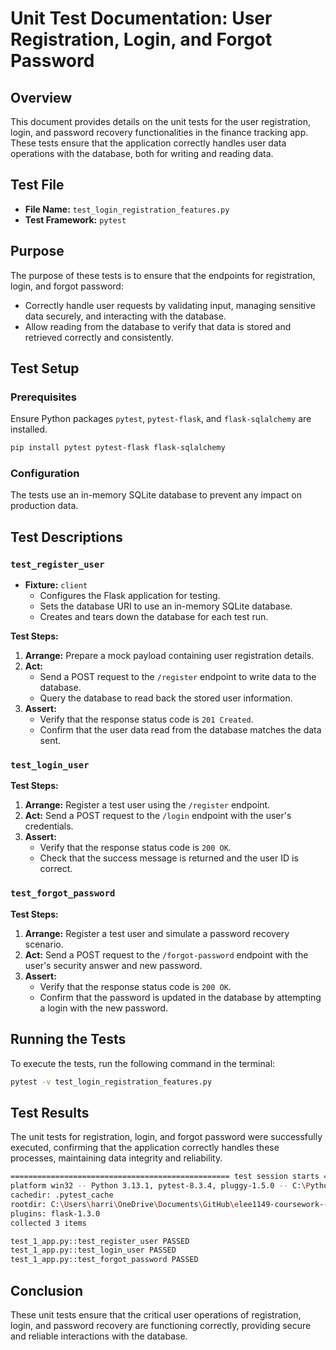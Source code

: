 # Unit Test Documentation: User Registration, Login, and Forgot Password

## Overview

This document provides details on the unit tests for the user registration, login, and password recovery functionalities in the finance tracking app. These tests ensure that the application correctly handles user data operations with the database, both for writing and reading data.

## Test File

- **File Name:** `test_login_registration_features.py`
- **Test Framework:** `pytest`

## Purpose

The purpose of these tests is to ensure that the endpoints for registration, login, and forgot password:

- Correctly handle user requests by validating input, managing sensitive data securely, and interacting with the database.
- Allow reading from the database to verify that data is stored and retrieved correctly and consistently.

## Test Setup

### Prerequisites

Ensure Python packages `pytest`, `pytest-flask`, and `flask-sqlalchemy` are installed.

```bash
pip install pytest pytest-flask flask-sqlalchemy
```

### Configuration

The tests use an in-memory SQLite database to prevent any impact on production data.

## Test Descriptions

### `test_register_user`

- **Fixture:** `client`
  - Configures the Flask application for testing.
  - Sets the database URI to use an in-memory SQLite database.
  - Creates and tears down the database for each test run.

**Test Steps:**

1. **Arrange:** Prepare a mock payload containing user registration details.
2. **Act:**
   - Send a POST request to the `/register` endpoint to write data to the database.
   - Query the database to read back the stored user information.
3. **Assert:**
   - Verify that the response status code is `201 Created`.
   - Confirm that the user data read from the database matches the data sent.

### `test_login_user`

**Test Steps:**

1. **Arrange:** Register a test user using the `/register` endpoint.
2. **Act:** Send a POST request to the `/login` endpoint with the user's credentials.
3. **Assert:**
   - Verify that the response status code is `200 OK`.
   - Check that the success message is returned and the user ID is correct.

### `test_forgot_password`

**Test Steps:**

1. **Arrange:** Register a test user and simulate a password recovery scenario.
2. **Act:** Send a POST request to the `/forgot-password` endpoint with the user's security answer and new password.
3. **Assert:**
   - Verify that the response status code is `200 OK`.
   - Confirm that the password is updated in the database by attempting a login with the new password.

## Running the Tests

To execute the tests, run the following command in the terminal:

```bash
pytest -v test_login_registration_features.py
```

## Test Results

The unit tests for registration, login, and forgot password were successfully executed, confirming that the application correctly handles these processes, maintaining data integrity and reliability.

```bash
================================================= test session starts =================================================
platform win32 -- Python 3.13.1, pytest-8.3.4, pluggy-1.5.0 -- C:\Python313\python.exe
cachedir: .pytest_cache
rootdir: C:\Users\harri\OneDrive\Documents\GitHub\elee1149-coursework--steak\steakinc-web-app\steakinc-web-app\python_backend
plugins: flask-1.3.0
collected 3 items

test_1_app.py::test_register_user PASSED                                                                         [ 33%]
test_1_app.py::test_login_user PASSED                                                                            [ 66%]
test_1_app.py::test_forgot_password PASSED                                                                       [100%]
```

## Conclusion

These unit tests ensure that the critical user operations of registration, login, and password recovery are functioning correctly, providing secure and reliable interactions with the database.
